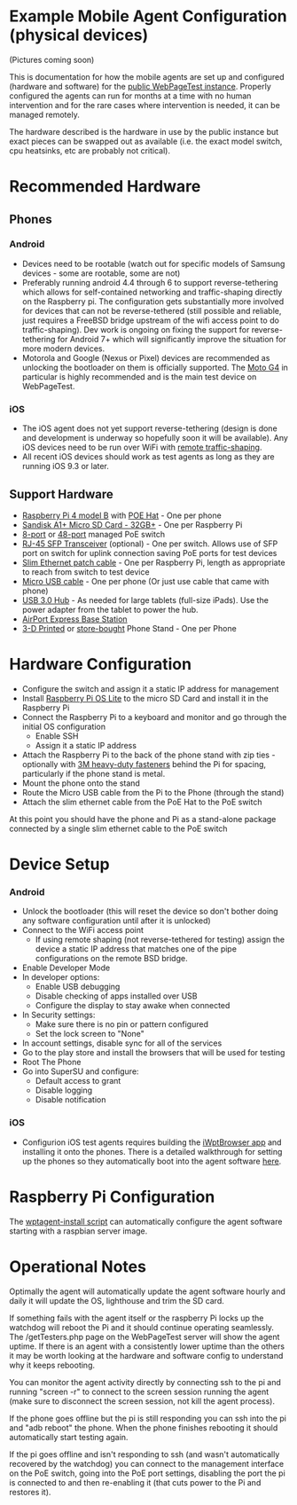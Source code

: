 # Example Mobile Agent Configuration (physical devices)
(Pictures coming soon)

This is documentation for how the mobile agents are set up and configured (hardware and software) for the [public WebPageTest instance](https://www.webpagetest.org/). Properly configured the agents can run for months at a time with no human intervention and for the rare cases where intervention is needed, it can be managed remotely.

The hardware described is the hardware in use by the public instance but exact pieces can be swapped out as available (i.e. the exact model switch, cpu heatsinks, etc are probably not critical).

# Recommended Hardware
## Phones
### Android
* Devices need to be rootable (watch out for specific models of Samsung devices - some are rootable, some are not)
* Preferably running android 4.4 through 6 to support reverse-tethering  which allows for self-contained networking and traffic-shaping directly on the Raspberry pi.  The configuration gets substantially more involved for devices that can not be reverse-tethered (still possible and reliable, just requires a FreeBSD bridge upstream of the wifi access point to do traffic-shaping).  Dev work is ongoing on fixing the support for reverse-tethering for Android 7+ which will significantly improve the situation for more modern devices.
* Motorola and Google (Nexus or Pixel) devices are recommended as unlocking the bootloader on them is officially supported. The [Moto G4](https://www.amazon.com/gp/product/B01DZJFSZ4/ref=oh_aui_search_detailpage?ie=UTF8&psc=1) in particular is highly recommended and is the main test device on WebPageTest.

### iOS
* The iOS agent does not yet support reverse-tethering (design is done and development is underway so hopefully soon it will be available). Any iOS devices need to be run over WiFi with [remote traffic-shaping](https://github.com/WPO-Foundation/webpagetest/blob/master/docs/Private%20Instances/MobileAgentRaspberryPi.md#traffic-shaping).
* All recent iOS devices should work as test agents as long as they are running iOS 9.3 or later.

## Support Hardware
* [Raspberry Pi 4 model B](https://www.raspberrypi.org/products/raspberry-pi-4-model-b/) with [POE Hat](https://www.raspberrypi.org/products/poe-hat/) - One per phone
* [Sandisk A1+ Micro SD Card - 32GB+](https://shop.westerndigital.com/c/memory-cards.SD.microsd_cards) - One per Raspberry Pi
* [8-port](https://www.amazon.com/gp/product/B00LW9A328/ref=oh_aui_search_detailpage?ie=UTF8&psc=1) or [48-port](https://www.amazon.com/NETGEAR-ProSAFE-GS752TP-Gigabit-GS752TP-100NAS/dp/B00BGTPQO4/) managed PoE switch
* [RJ-45 SFP Transceiver](https://www.amazon.com/gp/product/B01FRQJ1Y2/ref=oh_aui_search_detailpage?ie=UTF8&psc=1) (optional) - One per switch. Allows use of SFP port on switch for uplink connection saving PoE ports for test devices
* [Slim Ethernet patch cable](https://www.amazon.com/gp/product/B01BGV2ZC2/ref=oh_aui_search_detailpage?ie=UTF8&psc=1) - One per Raspberry Pi, length as appropriate to reach from switch to test device
* [Micro USB cable](https://www.amazon.com/gp/product/B00UFG5GVM/ref=oh_aui_search_detailpage?ie=UTF8&psc=1) - One per phone (Or just use cable that came with phone)
* [USB 3.0 Hub](https://www.amazon.com/gp/product/B06XG5CP6D/ref=oh_aui_search_detailpage?ie=UTF8&psc=1) - As needed for large tablets (full-size iPads). Use the power adapter from the tablet to power the hub.
* [AirPort Express Base Station](https://www.amazon.com/gp/product/B008ALA2RC/ref=oh_aui_search_detailpage?ie=UTF8&psc=1)
* [3-D Printed](https://www.tinkercad.com/things/3SfNUY30eFd-shelf-large-vertical-phone-stand-85mm-max-width) or [store-bought](https://www.amazon.com/dp/B07438NMTX/) Phone Stand - One per Phone

# Hardware Configuration
* Configure the switch and assign it a static IP address for management
* Install [Raspberry Pi OS Lite](https://www.raspberrypi.org/software/operating-systems/#raspberry-pi-os-32-bit) to the micro SD Card and install it in the Raspberry Pi
* Connect the Raspberry Pi to a keyboard and monitor and go through the initial OS configuration
    * Enable SSH
    * Assign it a static IP address
* Attach the Raspberry Pi to the back of the phone stand with zip ties - optionally with [3M heavy-duty fasteners](https://www.amazon.com/gp/product/B00PX0R8W0/ref=oh_aui_search_detailpage?ie=UTF8&psc=1) behind the Pi for spacing, particularly if the phone stand is metal.
* Mount the phone onto the stand
* Route the Micro USB cable from the Pi to the Phone (through the stand)
* Attach the slim ethernet cable from the PoE Hat to the PoE switch

At this point you should have the phone and Pi as a stand-alone package connected by a single slim ethernet cable to the PoE switch

# Device Setup

### Android
* Unlock the bootloader (this will reset the device so don't bother doing any software configuration until after it is unlocked)
* Connect to the WiFi access point
    * If using remote shaping (not reverse-tethered for testing) assign the device a static IP address that matches one of the pipe configurations on the remote BSD bridge.
* Enable Developer Mode
* In developer options:
    * Enable USB debugging
    * Disable checking of apps installed over USB
    * Configure the display to stay awake when connected
* In Security settings:
    * Make sure there is no pin or pattern configured
    * Set the lock screen to "None"
* In account settings, disable sync for all of the services
* Go to the play store and install the browsers that will be used for testing
* Root The Phone
* Go into SuperSU and configure:
    * Default access to grant
    * Disable logging
    * Disable notification

### iOS
* Configurion iOS test agents requires building the [iWptBrowser app](https://github.com/WPO-Foundation/iWptBrowser) and installing it onto the phones.  There is a detailed walkthrough for setting up the phones so they automatically boot into the agent software [here](https://github.com/WPO-Foundation/iWptBrowser/blob/master/docs/walkthrough.md).

# Raspberry Pi Configuration
The [wptagent-install script](https://github.com/WPO-Foundation/wptagent-install#raspberry-pi-raspbian-stretch) can automatically configure the agent software starting with a raspbian server image.

# Operational Notes

Optimally the agent will automatically update the agent software hourly and daily it will update the OS, lighthouse and trim the SD card.

If something fails with the agent itself or the raspberry Pi locks up the watchdog will reboot the Pi and it should continue operating seamlessly.  The /getTesters.php page on the WebPageTest server will show the agent uptime.  If there is an agent with a consistently lower uptime than the others it may be worth looking at the hardware and software config to understand why it keeps rebooting.

You can monitor the agent activity directly by connecting ssh to the pi and running "screen -r" to connect to the screen session running the agent (make sure to disconnect the screen session, not kill the agent process).

If the phone goes offline but the pi is still responding you can ssh into the pi and "adb reboot" the phone.  When the phone finishes rebooting it should automatically start testing again.

If the pi goes offline and isn't responding to ssh (and wasn't automatically recovered by the watchdog) you can connect to the management interface on the PoE switch, going into the PoE port settings, disabling the port the pi is connected to and then re-enabling it (that cuts power to the Pi and restores it).
